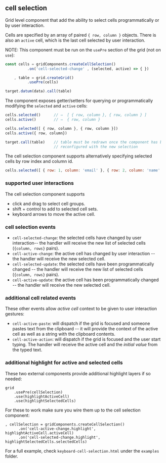## cell selection

Grid level component that add the ability to select cells programmatically or by user interaction.

Cells are specified by an array of paired `{ row, column }` objects.
There is also an `active` cell, which is the last cell selected by user interaction.

NOTE: This component must be run on the `usePre` section of the grid (not on `use`):

```javascript
const cells = gridComponents.createCellSelection()
          .on('cell-selected-change' , (selected, active) => { })

    , table = grid.createGrid()
          .usePre(cells)

target.datum(data).call(table)
```

The component exposes getter/setters for querying or programmatically modifying the `selected` and `active` cells:

```javascript
cells.selected()      // ⇒  [ { row, column }, { row, column } ]
cells.active()        // ⇒  { row, column }

cells.selected([ { row, column }, { row, column }])
cells.active({ row, column})

target.call(table)    // table must be redrawn once the component has been
                      // reconfigured with the new selection
```

The cell selection component supports alternatively specifying selected cells by row index and column id.

```javascript
cells.selected([ { row: 1, column: 'email' }, { row: 2, column: 'name' } ])
```


### supported user interactions

The cell selection component supports 

* click and drag to select cell groups.
* shift + control to add to selected cell sets.
* keyboard arrows to move the active cell.

### cell selection events 

* `cell-selected-change`: the selected cells have changed by user interaction-- the handler will receive the  new list of selected cells (`{column, rows}` pairs). 
* `cell-active-change`: the active cell has changed by user interaction -- the handler will receive the new selected cell.
* `cell-selected-update`: the selected cells have been programmatically changed -- the handler will receive the  new list of selected cells (`{column, rows}` pairs). 
* `cell-active-update`: the active cell has been programmatically changed -- the handler will receive the new selected cell.

### additional cell related events

These other events allow _active cell_ context to be given to user interaction gestures:

* `cell-active-paste`: will dispatch if the grid is focused and someone pastes text from the clipboard -- it will provide the context of the active cell as well as a string with the clipboard contents.
* `cell-active-action`: will dispatch if the grid is focused and the user start typing.  The handler will receive the active cell and the _initial value_ from the typed text.

### additional highlight for active and selected cells

These two external components provide additional highlight layers if so needed:

```
grid
    .usePre(cellSelection)
    .use(highlightActiveCell)
    .use(highlightSelectedCells)
```

For these to work make sure you wire them up to the cell selection component:

```
, cellSelection = gridComponents.createCellSelection()
      .on('cell-active-change.highlight', highlightActiveCell.activeCell)
      .on('cell-selected-change.highlight', highlightSelectedCells.selectedCells)
```

For a full example, check `keyboard-cell-selection.html` under the `examples` folder.
